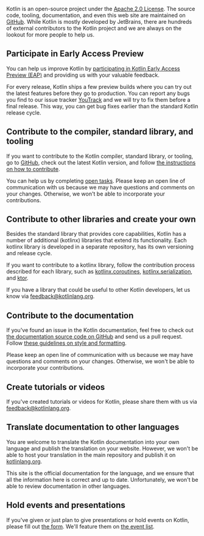 [//]: # (title: Contribution)

Kotlin is an open-source project under the [Apache 2.0 License](https://github.com/JetBrains/kotlin/blob/master/license/LICENSE.txt). The source code, tooling, documentation, and even this web site are maintained on [GitHub](https://github.com/jetbrains/kotlin). 
While Kotlin is mostly developed by JetBrains, there are hundreds of external contributors to the Kotlin project and we are always on the lookout for more people to help us.

## Participate in Early Access Preview

You can help us improve Kotlin by [participating in Kotlin Early Access Preview (EAP)](eap.md) and providing us with your valuable feedback.
 
For every release, Kotlin ships a few preview builds where you can try out the latest features before they go to production. You can report any bugs you find to our issue tracker [YouTrack](https://kotl.in/issue) 
and we will try to fix them before a final release. This way, you can get bug fixes earlier than the standard Kotlin release cycle.

## Contribute to the compiler, standard library, and tooling

If you want to contribute to the Kotlin compiler, standard library, or tooling, go to [GitHub](https://github.com/jetbrains/kotlin), check out the latest Kotlin version,
 and follow [the instructions on how to contribute](https://github.com/JetBrains/kotlin/blob/master/docs/contributing.md).
 
You can help us by completing [open tasks](https://youtrack.jetbrains.com/issues/KT?q=tag:%20%7BUp%20For%20Grabs%7D%20and%20State:%20Open). 
Please keep an open line of communication with us because we may have questions and comments on your changes. Otherwise, we won't be able to incorporate your contributions.

## Contribute to other libraries and create your own

Besides the standard library that provides core capabilities, Kotlin has a number of additional (kotlinx) libraries that extend its functionality. 
Each kotlinx library is developed in a separate repository, has its own versioning and release cycle.

If you want to contribute to a kotlinx library, follow the contribution process described for each library, such as [kotlinx.coroutines](https://github.com/Kotlin/kotlinx.coroutines),
 [kotlinx.serialization](https://github.com/Kotlin/kotlinx.serialization/blob/master/CONTRIBUTING.md), and [ktor](https://github.com/ktorio/ktor/blob/master/CONTRIBUTING.md).

If you have a library that could be useful to other Kotlin developers, let us know via <feedback@kotlinlang.org>.

## Contribute to the documentation

If you've found an issue in the Kotlin documentation, 
feel free to check out [the documentation source code on GitHub](https://github.com/JetBrains/kotlin-web-site/tree/master/pages/docs)
and send us a pull request. Follow [these guidelines on style and formatting](https://docs.google.com/document/d/1mUuxK4xwzs3jtDGoJ5_zwYLaSEl13g_SuhODdFuh2Dc/edit?usp=sharing).

Please keep an open line of communication with us because we may have questions and comments on your changes. 
Otherwise, we won't be able to incorporate your contributions.

## Create tutorials or videos

If you've created tutorials or videos for Kotlin, please share them with us via <feedback@kotlinlang.org>. 

## Translate documentation to other languages

You are welcome to translate the Kotlin documentation into your own language and publish the translation on your website.
However, we won't be able to host your translation in the main repository and publish it on [kotlinlang.org](https://kotlinlang.org/).

This site is the official documentation for the language, and we ensure that all the information here
is correct and up to date. Unfortunately, we won't be able to review documentation in other languages. 

## Hold events and presentations

If you've given or just plan to give presentations or hold events on Kotlin, please fill out [the form](https://surveys.jetbrains.com/s3/Submit-a-Kotlin-Talk). We'll feature them on [the event list](https://kotlinlang.org/docs/events.html).

